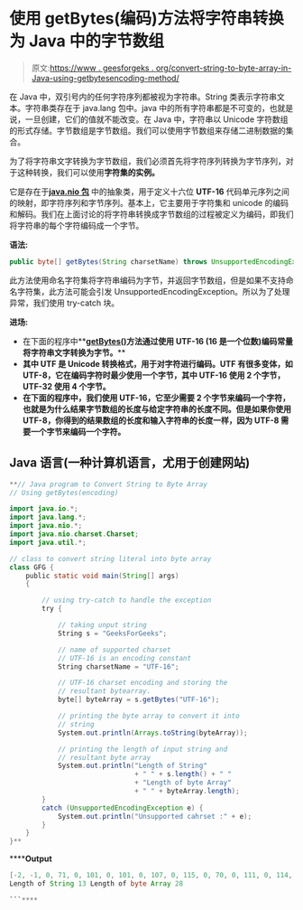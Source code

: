 # 使用 getBytes(编码)方法将字符串转换为 Java 中的字节数组

> 原文:[https://www . geesforgeks . org/convert-string-to-byte-array-in-Java-using-getbytesencoding-method/](https://www.geeksforgeeks.org/convert-string-to-byte-array-in-java-using-getbytesencoding-method/)

在 Java 中，双引号内的任何字符序列都被视为字符串。String 类表示字符串文本。字符串类存在于 java.lang 包中。java 中的所有字符串都是不可变的，也就是说，一旦创建，它们的值就不能改变。在 Java 中，字符串以 Unicode 字符数组的形式存储。字节数组是字节数组。我们可以使用字节数组来存储二进制数据的集合。

为了将字符串文字转换为字节数组，我们必须首先将字符序列转换为字节序列，对于这种转换，我们可以使用**字符集的实例。**

它是存在于[**java.nio 包**](https://www.geeksforgeeks.org/introduction-to-java-nio-with-examples/) 中的抽象类，用于定义十六位 **UTF-16** 代码单元序列之间的映射，即字符序列和字节序列。基本上，它主要用于字符集和 unicode 的编码和解码。我们在上面讨论的将字符串转换成字节数组的过程被定义为编码，即我们将字符串的每个字符编码成一个字节。

**语法:**

```java
public byte[] getBytes(String charsetName) throws UnsupportedEncodingException  
```

此方法使用命名字符集将字符串编码为字节，并返回字节数组，但是如果不支持命名字符集，此方法可能会引发 UnsupportedEncodingException。所以为了处理异常，我们使用 try-catch 块。

**进场:**

*   在下面的程序中**[**getBytes()**](https://www.geeksforgeeks.org/java-lang-string-getbyte-java/)**方法通过使用 UTF-16 (16 是一个位数)编码常量将字符串文字转换为字节。****
*   ****其中 UTF 是 Unicode 转换格式，用于对字符进行编码。UTF 有很多变体，如 UTF-8，它在编码字符时最少使用一个字节，其中 UTF-16 使用 2 个字节，UTF-32 使用 4 个字节。****
*   ****在下面的程序中，我们使用 UTF-16，它至少需要 2 个字节来编码一个字符，也就是为什么结果字节数组的长度与给定字符串的长度不同。但是如果你使用 UTF-8，你得到的结果数组的长度和输入字符串的长度一样，因为 UTF-8 需要一个字节来编码一个字符。****

## ****Java 语言(一种计算机语言，尤用于创建网站)****

```java
**// Java program to Convert String to Byte Array
// Using getBytes(encoding)

import java.io.*;
import java.lang.*;
import java.nio.*;
import java.nio.charset.Charset;
import java.util.*;

// class to convert string literal into byte array
class GFG {
    public static void main(String[] args)
    {

        // using try-catch to handle the exception
        try {

            // taking unput string
            String s = "GeeksForGeeks";

            // name of supported charset
            // UTF-16 is an encoding constant
            String charsetName = "UTF-16";

            // UTF-16 charset encoding and storing the
            // resultant bytearray.
            byte[] byteArray = s.getBytes("UTF-16");

            // printing the byte array to convert it into
            // string
            System.out.println(Arrays.toString(byteArray));

            // printing the length of input string and
            // resultant byte array
            System.out.println("Length of String"
                               + " " + s.length() + " "
                               + "Length of byte Array"
                               + " " + byteArray.length);
        }
        catch (UnsupportedEncodingException e) {
            System.out.println("Unsupported cahrset :" + e);
        }
    }
}**
```

******Output**

```java
[-2, -1, 0, 71, 0, 101, 0, 101, 0, 107, 0, 115, 0, 70, 0, 111, 0, 114, 0, 71, 0, 101, 0, 101, 0, 107, 0, 115]
Length of String 13 Length of byte Array 28

```****